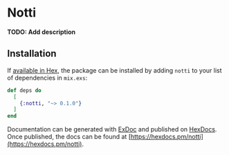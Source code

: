 # Notti

**TODO: Add description**

## Installation

If [available in Hex](https://hex.pm/docs/publish), the package can be installed
by adding `notti` to your list of dependencies in `mix.exs`:

```elixir
def deps do
  [
    {:notti, "~> 0.1.0"}
  ]
end
```

Documentation can be generated with [ExDoc](https://github.com/elixir-lang/ex_doc)
and published on [HexDocs](https://hexdocs.pm). Once published, the docs can
be found at [https://hexdocs.pm/notti](https://hexdocs.pm/notti).

